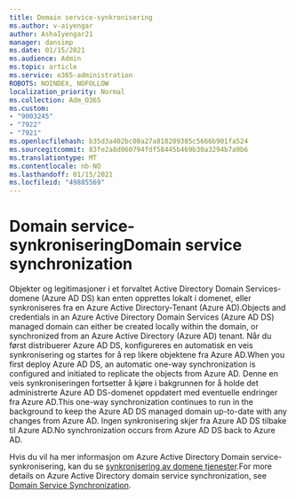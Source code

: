 ```yaml
---
title: Domain service-synkronisering
ms.author: v-aiyengar
author: AshaIyengar21
manager: dansimp
ms.date: 01/15/2021
ms.audience: Admin
ms.topic: article
ms.service: o365-administration
ROBOTS: NOINDEX, NOFOLLOW
localization_priority: Normal
ms.collection: Adm_O365
ms.custom:
- "9003245"
- "7922"
- "7921"
ms.openlocfilehash: b35d3a402bc08a27a818209385c5666b901fa524
ms.sourcegitcommit: 83fe2a8d060794fdf58445b469b30a3294b7a9b6
ms.translationtype: MT
ms.contentlocale: nb-NO
ms.lasthandoff: 01/15/2021
ms.locfileid: "49885569"
---
```

# <a name="domain-service-synchronization"></a><span data-ttu-id="e7d6f-102">Domain service-synkronisering</span><span class="sxs-lookup"><span data-stu-id="e7d6f-102">Domain service synchronization</span></span>

<span data-ttu-id="e7d6f-103">Objekter og legitimasjoner i et forvaltet Active Directory Domain Services-domene (Azure AD DS) kan enten opprettes lokalt i domenet, eller synkroniseres fra en Azure Active Directory-Tenant (Azure AD).</span><span class="sxs-lookup"><span data-stu-id="e7d6f-103">Objects and credentials in an Azure Active Directory Domain Services (Azure AD DS) managed domain can either be created locally within the domain, or synchronized from an Azure Active Directory (Azure AD) tenant.</span></span> <span data-ttu-id="e7d6f-104">Når du først distribuerer Azure AD DS, konfigureres en automatisk en veis synkronisering og startes for å rep likere objektene fra Azure AD.</span><span class="sxs-lookup"><span data-stu-id="e7d6f-104">When you first deploy Azure AD DS, an automatic one-way synchronization is configured and initiated to replicate the objects from Azure AD.</span></span> <span data-ttu-id="e7d6f-105">Denne en veis synkroniseringen fortsetter å kjøre i bakgrunnen for å holde det administrerte Azure AD DS-domenet oppdatert med eventuelle endringer fra Azure AD.</span><span class="sxs-lookup"><span data-stu-id="e7d6f-105">This one-way synchronization continues to run in the background to keep the Azure AD DS managed domain up-to-date with any changes from Azure AD.</span></span> <span data-ttu-id="e7d6f-106">Ingen synkronisering skjer fra Azure AD DS tilbake til Azure AD.</span><span class="sxs-lookup"><span data-stu-id="e7d6f-106">No synchronization occurs from Azure AD DS back to Azure AD.</span></span>

<span data-ttu-id="e7d6f-107">Hvis du vil ha mer informasjon om Azure Active Directory Domain service-synkronisering, kan du se [synkronisering av domene tjenester](https://docs.microsoft.com/azure/active-directory-domain-services/synchronization).</span><span class="sxs-lookup"><span data-stu-id="e7d6f-107">For more details on Azure Active Directory domain service synchronization, see [Domain Service Synchronization](https://docs.microsoft.com/azure/active-directory-domain-services/synchronization).</span></span> 
